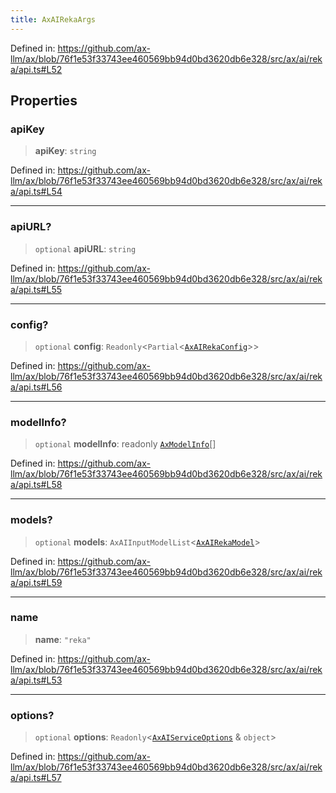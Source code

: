 ```yaml
---
title: AxAIRekaArgs
---
```


Defined in: https://github.com/ax-llm/ax/blob/76f1e53f33743ee460569bb94d0bd3620db6e328/src/ax/ai/reka/api.ts#L52

## Properties

<a id="apiKey"></a>

### apiKey

> **apiKey**: `string`

Defined in: https://github.com/ax-llm/ax/blob/76f1e53f33743ee460569bb94d0bd3620db6e328/src/ax/ai/reka/api.ts#L54

***

<a id="apiURL"></a>

### apiURL?

> `optional` **apiURL**: `string`

Defined in: https://github.com/ax-llm/ax/blob/76f1e53f33743ee460569bb94d0bd3620db6e328/src/ax/ai/reka/api.ts#L55

***

<a id="config"></a>

### config?

> `optional` **config**: `Readonly`\<`Partial`\<[`AxAIRekaConfig`](/api/#03-apidocs/typealiasaxairekaconfig)\>\>

Defined in: https://github.com/ax-llm/ax/blob/76f1e53f33743ee460569bb94d0bd3620db6e328/src/ax/ai/reka/api.ts#L56

***

<a id="modelInfo"></a>

### modelInfo?

> `optional` **modelInfo**: readonly [`AxModelInfo`](/api/#03-apidocs/typealiasaxmodelinfo)[]

Defined in: https://github.com/ax-llm/ax/blob/76f1e53f33743ee460569bb94d0bd3620db6e328/src/ax/ai/reka/api.ts#L58

***

<a id="models"></a>

### models?

> `optional` **models**: `AxAIInputModelList`\<[`AxAIRekaModel`](/api/#03-apidocs/enumerationaxairekamodel)\>

Defined in: https://github.com/ax-llm/ax/blob/76f1e53f33743ee460569bb94d0bd3620db6e328/src/ax/ai/reka/api.ts#L59

***

<a id="name"></a>

### name

> **name**: `"reka"`

Defined in: https://github.com/ax-llm/ax/blob/76f1e53f33743ee460569bb94d0bd3620db6e328/src/ax/ai/reka/api.ts#L53

***

<a id="options"></a>

### options?

> `optional` **options**: `Readonly`\<[`AxAIServiceOptions`](/api/#03-apidocs/typealiasaxaiserviceoptions) & `object`\>

Defined in: https://github.com/ax-llm/ax/blob/76f1e53f33743ee460569bb94d0bd3620db6e328/src/ax/ai/reka/api.ts#L57
